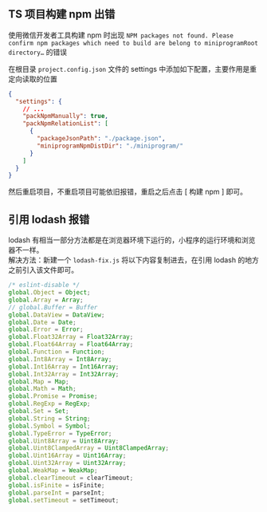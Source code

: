 ## TS 项目构建 npm 出错

使用微信开发者工具构建 npm 时出现 `NPM packages not found. Please confirm npm packages which need to build are belong to miniprogramRoot directory…` 的错误

在根目录 `project.config.json` 文件的 settings 中添加如下配置，主要作用是重定向读取的位置

```json
{
  "settings": {
    // ...
    "packNpmManually": true,
    "packNpmRelationList": [
      {
        "packageJsonPath": "./package.json",
        "miniprogramNpmDistDir": "./miniprogram/"
      }
    ]
  }
}
```

然后重启项目，不重启项目可能依旧报错，重启之后点击 [ 构建 npm ] 即可。

## 引用 lodash 报错

lodash 有相当一部分方法都是在浏览器环境下运行的，小程序的运行环境和浏览器不一样。  
解决方法：新建一个 `lodash-fix.js` 将以下内容复制进去，在引用 lodash 的地方之前引入该文件即可。

```js
/* eslint-disable */
global.Object = Object;
global.Array = Array;
// global.Buffer = Buffer
global.DataView = DataView;
global.Date = Date;
global.Error = Error;
global.Float32Array = Float32Array;
global.Float64Array = Float64Array;
global.Function = Function;
global.Int8Array = Int8Array;
global.Int16Array = Int16Array;
global.Int32Array = Int32Array;
global.Map = Map;
global.Math = Math;
global.Promise = Promise;
global.RegExp = RegExp;
global.Set = Set;
global.String = String;
global.Symbol = Symbol;
global.TypeError = TypeError;
global.Uint8Array = Uint8Array;
global.Uint8ClampedArray = Uint8ClampedArray;
global.Uint16Array = Uint16Array;
global.Uint32Array = Uint32Array;
global.WeakMap = WeakMap;
global.clearTimeout = clearTimeout;
global.isFinite = isFinite;
global.parseInt = parseInt;
global.setTimeout = setTimeout;
```
